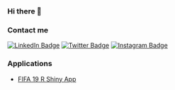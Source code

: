 ### Hi there 👋

### Contact me

[![LinkedIn Badge](https://img.shields.io/badge/LinkedIn-Profile-blue)](https://www.linkedin.com/in/ekrem-bayar/)
[![Twitter Badge](https://img.shields.io/badge/Twitter-Profile-blue)](https://twitter.com/EkremBayar_)
[![Instagram Badge](https://img.shields.io/badge/Instagram-Profile-orange)](https://www.instagram.com/ekrembayar_/)

### Applications

- [FIFA 19 R Shiny App](https://ekrem-bayar.shinyapps.io/FifaDash/)


<!--
**EkremBayar/EkremBayar** is a ✨ _special_ ✨ repository because its `README.md` (this file) appears on your GitHub profile.

Here are some ideas to get you started:

- 🔭 I’m currently working on ...
- 🌱 I’m currently learning ...
- 👯 I’m looking to collaborate on ...
- 🤔 I’m looking for help with ...
- 💬 Ask me about ...
- 📫 How to reach me: ...
- 😄 Pronouns: ...
- ⚡ Fun fact: ...
-->


